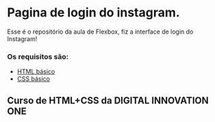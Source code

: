 # Pagina de login do instagram.

Esse é o repositório da aula de Flexbox, fiz a interface de login do Instagram! 

### Os requisitos são:

* [HTML básico](https://www.w3schools.com/html/)
* [CSS básico](https://developer.mozilla.org/pt-BR/docs/Web/CSS)

## Curso de HTML+CSS da DIGITAL INNOVATION ONE 
